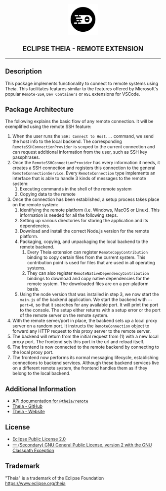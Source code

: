 <div align='center'>

<br />

<img src='https://raw.githubusercontent.com/eclipse-theia/theia/master/logo/theia.svg?sanitize=true' alt='theia-ext-logo' width='100px' />

<h2>ECLIPSE THEIA - REMOTE EXTENSION</h2>

<hr />

</div>

## Description

This package implements functionality to connect to remote systems using Theia.
This facilitates features similar to the features offered by Microsoft's popular `Remote-SSH`, `Dev Containers` or `WSL` extensions for VSCode.

## Package Architecture

The following explains the basic flow of any remote connection. It will be exemplified using the remote SSH feature:

1. When the user runs the `SSH: Connect to Host...` command, we send the host info to the local backend.
The corresponding `RemoteSSHConnectionProvider` is scoped to the current connection and can request additional information from the user, such as SSH key passphrases.
2. Once the `RemoteSSHConnectionProvider` has every information it needs, it creates a SSH connection and registers this connection to the general `RemoteConnectionService`.
Every `RemoteConnection` type implements an interface that is able to handle 3 kinds of messages to the remote system:
    1. Executing commands in the shell of the remote system
    2. Copying data to the remote
3. Once the connection has been established, a setup process takes place on the remote system:
    1. Identifying the remote platform (i.e. Windows, MacOS or Linux). This information is needed for all the following steps.
    2. Setting up various directories for storing the application and its dependencies.
    3. Download and install the correct Node.js version for the remote platform.
    4. Packaging, copying, and unpackaging the local backend to the remote backend.
        1. Every Theia extension can register `RemoteCopyContribution` binding to copy certain files from the current system.
        This contribution point is used for files that are used in all operating systems.
        2. They can also register `RemoteNativeDependencyContribution` bindings to download and copy native dependencies for the remote system.
        The downloaded files are on a per-platform basis.
    5. Using the node version that was installed in step 3, we now start the `main.js` of the backend application.
    We start the backend with `--port=0`, so that it searches for any available port. It will print the port to the console.
    The setup either returns with a setup error or the port of the remote server on the remote system.
4. With the remote server/port in place, the backend sets up a local proxy server on a random port.
It instructs the `RemoteConnection` object to forward any HTTP request to this proxy server to the remote server.
5. The backend will return from the initial request from (1) with a new local proxy port. The frontend sets this port in the url and reload itself.
6. The frontend is now connected to the remote backend by connecting to the local proxy port.
7. The frontend now performs its normal messaging lifecycle, establishing connections to backend services.
Although these backend services live on a different remote system, the frontend handles them as if they belong to the local backend.

## Additional Information

- [API documentation for `@theia/remote`](https://eclipse-theia.github.io/theia/docs/next/modules/remote.html)
- [Theia - GitHub](https://github.com/eclipse-theia/theia)
- [Theia - Website](https://theia-ide.org/)

## License

- [Eclipse Public License 2.0](http://www.eclipse.org/legal/epl-2.0/)
- [一 (Secondary) GNU General Public License, version 2 with the GNU Classpath Exception](https://projects.eclipse.org/license/secondary-gpl-2.0-cp)

## Trademark

"Theia" is a trademark of the Eclipse Foundation
<https://www.eclipse.org/theia>
